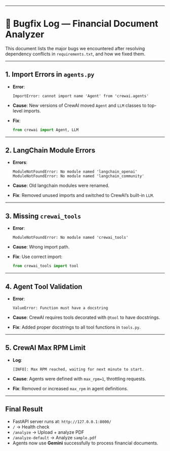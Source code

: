 
---

# 🐛 Bugfix Log — Financial Document Analyzer

This document lists the major bugs we encountered after resolving dependency conflicts in `requirements.txt`, and how we fixed them.

---

## 1. **Import Errors in `agents.py`**

* **Error**:

  ```
  ImportError: cannot import name 'Agent' from 'crewai.agents'
  ```
* **Cause**: New versions of CrewAI moved `Agent` and `LLM` classes to top-level imports.
* **Fix**:

  ```python
  from crewai import Agent, LLM
  ```

---

## 2. **LangChain Module Errors**

* **Errors**:

  ```
  ModuleNotFoundError: No module named 'langchain_openai'
  ModuleNotFoundError: No module named 'langchain_community'
  ```
* **Cause**: Old langchain modules were renamed.
* **Fix**: Removed unused imports and switched to CrewAI’s built-in `LLM`.

---

## 3. **Missing `crewai_tools`**

* **Error**:

  ```
  ModuleNotFoundError: No module named 'crewai_tools'
  ```
* **Cause**: Wrong import path.
* **Fix**: Use correct import:

  ```python
  from crewai_tools import tool
  ```

---

## 4. **Agent Tool Validation**

* **Error**:

  ```
  ValueError: Function must have a docstring
  ```
* **Cause**: CrewAI requires tools decorated with `@tool` to have docstrings.
* **Fix**: Added proper docstrings to all tool functions in `tools.py`.

---

## 5. **CrewAI Max RPM Limit**

* **Log**:

  ```
  [INFO]: Max RPM reached, waiting for next minute to start.
  ```
* **Cause**: Agents were defined with `max_rpm=1`, throttling requests.
* **Fix**: Removed or increased `max_rpm` in agent definitions.

---

## Final Result

* FastAPI server runs at: `http://127.0.0.1:8000/`
* `/` → Health check
* `/analyze` → Upload + analyze PDF
* `/analyze-default` → Analyze `sample.pdf`
* Agents now use **Gemini** successfully to process financial documents.

